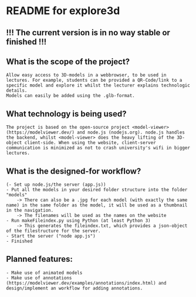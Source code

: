 # README for explore3d

## !!! The current version is in no way stable or finished !!!

## What is the scope of the project?
	Allow easy access to 3D-models in a webbrowser, to be used in lectures. For example, students can be provided a QR-Code/link to a specific model and explore it whilst the lecturer explains technologic details.
	Models can easily be added using the .glb-format. 

## What technology is being used?
	The project is based on the open-source project <model-viewer> (https://modelviewer.dev/) and node.js (nodejs.org). node.js handles the backend, whilst <model-viewer> does the heavy lifting of the 3D-object client-side. When using the website, client-server communication is minimized as not to crash university's wifi in bigger lectures.

## What is the designed-for workflow?
	(- Set up node.js/the server (app.js))
	- Put all the models in your desired folder structure into the folder "models"
		-> There can also be a .jpg for each model (with exactly the same name) in the same folder as the model, it will be used as a thumbnail in the navigation.
		-> The filenames will be used as the names on the website
	- Run makeFileindex.py using Python (at least Python 3)
		-> This generates the fileindex.txt, which provides a json-object of the filestructure for the server. 
	- Start the server ("node app.js")
	- Finished

## Planned features:
	- Make use of animated models
 	- Make use of annotations (https://modelviewer.dev/examples/annotations/index.html) and design/implement an workflow for adding annotations.
